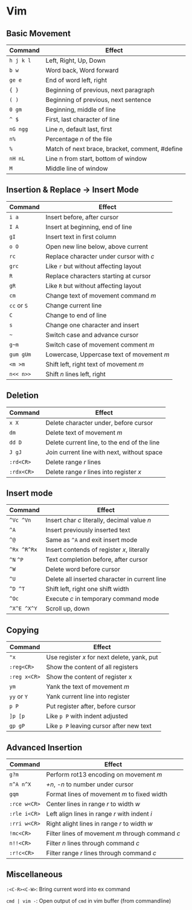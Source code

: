 # Vim

## Basic Movement
Command     | Effect
------------|--------------------------
`h j k l`   |Left, Right, Up, Down
`b w`       |Word back, Word forward
`ge e`      |End of word left, right
`{ }`       |Beginning of previous, next paragraph
`( )`       |Beginning of previous, next sentence
`0 gm`      |Beginning, middle of line
`^ $`       |First, last character of line
`nG ngg`    |Line _n_, default last, first
`n%`        |Percentage _n_ of the file
`%`         |Match of next brace, bracket, comment, #define
`nH nL`     |Line n from start, bottom of window
`M`         |Middle line of window

## Insertion & Replace -> Insert Mode
Command     | Effect
------------|--------------------------
`i a`       |Insert before, after cursor
`I A`       |Insert at beginning, end of line
`gI`        |Insert text in first column
`o O`       |Open new line below, above current
`rc`        |Replace character under cursor with _c_
`grc`       |Like `r` but without affecting layout
`R`         |Replace characters starting at cursor
`gR`        |Like `R` but without affecting layout
`cm`        |Change text of movement command _m_
`cc` or `S` |Change current line
`C`         |Change to end of line
`s`         |Change one character and insert
`~`         |Switch case and advance cursor
`g~m`       |Switch case of movement comment _m_
`gum gUm`   |Lowercase, Uppercase text of movement _m_
`<m >m`     |Shift left, right text of movement _m_
`n<< n>>`   |Shift _n_ lines left, right

## Deletion
Command     | Effect
------------|--------------------------
`x X`       |Delete character under, before cursor
`dm`        |Delete text of movement _m_
`dd D`      |Delete current line, to the end of the line
`J gJ`      |Join current line with next, without space
`:rd<CR>`   |Delete range _r_ lines
`:rdx<CR>`   |Delete range _r_ lines into register _x_

## Insert mode
Command     | Effect
------------|---------------------------
`^Vc ^Vn`   | Insert char _c_ literally, decimal value _n_
`^A`        | Insert previously inserted text
`^@`        | Same as `^A` and exit insert mode
`^Rx ^R^Rx` | Insert contends of register _x_, literally
`^N` `^P`   | Text completion before, after cursor
`^W`        | Delete word before cursor
`^U`        | Delete all inserted character in current line
`^D ^T`     | Shift left, right one shift width
`^Oc`       | Execute _c_ in temporary command mode
`^X^E ^X^Y` | Scroll up, down

## Copying
Command     | Effect
------------|---------------------------
`"x`        | Use register _x_ for next delete, yank, put
`:reg<CR>`  | Show the content of all registers
`:reg x<CR>`| Show the content of register x
`ym`        | Yank the text of movement _m_
`yy` or `Y` | Yank current line into register
`p P`       | Put register after, before cursor
`]p [p`     | Like `p P` with indent adjusted
`gp gP`     | Like `p P` leaving cursor after new text

## Advanced Insertion
Command     | Effect
------------|----------------------------
`g?m`       | Perform rot13 encoding on movement _m_
`n^A n^X`   | _+n_, _-n_ to number under cursor
`gqm`       | Format lines of movement _m_ to fixed width
`:rce w<CR>`| Center lines in range _r_ to width _w_
`:rle i<CR>`| Left align lines in range _r_ with indent _i_
`:rri w<CR>`| Right alight lines in range _r_ to width _w_
`!mc<CR>`   | Filter lines of movement _m_ through command _c_
`n!!<CR>`   | Filter _n_ lines through command _c_
`:r!c<CR>`  | Filter range _r_ lines through command _c_


## Miscellaneous

`:<C-R><C-W>`:  Bring current word into ex command

`cmd | vim -`: Open output of `cmd` in vim buffer (from commandline)
